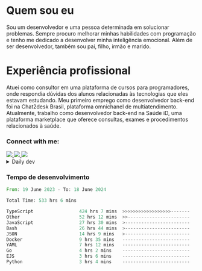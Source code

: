 # Quem sou eu
Sou um desenvolvedor e uma pessoa determinada em solucionar problemas. Sempre procuro melhorar minhas habilidades com programação e tenho me dedicado a desenvolver minha inteligência emocional. Além de ser desenvolvedor, também sou pai, filho, irmão e marido.

# Experiência profissional
Atuei como consultor em uma plataforma de cursos para programadores, onde respondia dúvidas dos alunos relacionadas às tecnologias que eles estavam estudando.
Meu primeiro emprego como desenvolvedor back-end foi na Chat2desk Brasil, plataforma omnichanel de multiatendimento.
Atualmente, trabalho como desenvolvedor back-end na Saúde iD, uma plataforma marketplace que oferece consultas, exames e procedimentos relacionados à saúde.

### Connect with me:
<a href="https://www.linkedin.com/in/theusmoreira" target="_blank" >
<img src="https://img.shields.io/badge/linkedin-%230077B5.svg?&style=for-the-badge&logo=linkedin&logoColor=white ">
</a>
<a href="https://www.instagram.com/matheus.s.moreira/" target="_blank">
<img src="https://img.shields.io/badge/instagram-%23E4405F.svg?&style=for-the-badge&logo=instagram&logoColor=white">
</a>
<a href="mailto:matheussm301@gmail.com"  target="_blank">
<img src="https://img.shields.io/badge/gmail-%23E4405F.svg?&style=for-the-badge&logo=gmail&logoColor=white">
</a>


<details>
  <summary>Daily dev </summary>
<p>
  <a href="https://app.daily.dev/matheussantos"><img src="https://github.com/matheus-santos-moreira/matheus-santos-moreira/blob/master/devcard.svg" width="200" alt="Matheus Santos's Dev Card"/></a>
 </p>
</details>

<h3>Tempo de desenvolvimento</h3>

<!--START_SECTION:waka-->

```rust
From: 19 June 2023 - To: 18 June 2024

Total Time: 533 hrs 6 mins

TypeScript                 424 hrs 7 mins  >>>>>>>>>>>>>>>>>>-------   72.46 %
Other                      52 hrs 12 mins  >>-----------------------   08.92 %
JavaScript                 27 hrs 30 mins  >------------------------   04.70 %
Bash                       26 hrs 44 mins  >------------------------   04.57 %
JSON                       14 hrs 9 mins   >------------------------   02.42 %
Docker                     9 hrs 35 mins   -------------------------   01.64 %
YAML                       7 hrs 12 mins   -------------------------   01.23 %
Go                         4 hrs 2 mins    -------------------------   00.69 %
EJS                        3 hrs 6 mins    -------------------------   00.53 %
Python                     3 hrs 4 mins    -------------------------   00.53 %
```

<!--END_SECTION:waka-->
